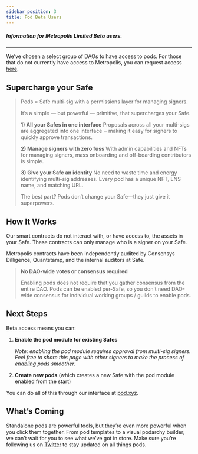 ```yaml
---
sidebar_position: 3
title: Pod Beta Users
---
```


##### Information for Metropolis Limited Beta users.

---

We’ve chosen a select group of DAOs to have access to pods. For those that do not currently have access to Metropolis, you can request access [here](https://metropods.typeform.com/build). 

## Supercharge your Safe

> Pods = Safe multi-sig with a permissions layer for managing signers.
>
> It’s a simple — but powerful — primitive, that supercharges your Safe.
> 
> **1) All your Safes in one interface**
> Proposals across all your multi-sigs are aggregated into one interface ‒ making it easy for signers to quickly approve transactions.
> 
> **2) Manage signers with zero fuss**
> With admin capabilities and NFTs for managing signers, mass onboarding and off-boarding contributors is simple.
> 
> **3) Give your Safe an identity**
> No need to waste time and energy identifying multi-sig addresses. Every pod has a unique NFT, ENS name, and matching URL.
> 
> The best part? Pods don’t change your Safe—they just give it superpowers.

## How It Works

Our smart contracts do not interact with, or have access to, the assets in your Safe. These contracts can only manage who is a signer on your Safe.

Metropolis contracts have been independently audited by Consensys Dilligence, Quantstamp, and the internal auditors at Safe.

> **No DAO-wide votes or consensus required**
> 
> Enabling pods does not require that you gather consensus from the entire DAO. Pods can be enabled per-Safe, so you don’t need DAO-wide consensus for individual working groups / guilds to enable pods.

## Next Steps

Beta access means you can:

1. **Enable the pod module for existing Safes**

    *Note: enabling the pod module requires approval from multi-sig signers. Feel free to share this page with other signers to make the process of enabling pods smoother.*

2. **Create new pods** (which creates a new Safe with the pod module enabled from the start)

You can do all of this through our interface at [pod.xyz](https://pod.xyz/).

## What’s Coming

Standalone pods are powerful tools, but they’re even more powerful when you click them together. From pod templates to a visual podarchy builder, we can’t wait for you to see what we’ve got in store. Make sure you’re following us on [Twitter](https://twitter.com/0xmetropolis) to stay updated on all things pods.